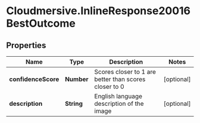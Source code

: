 # Cloudmersive.InlineResponse20016BestOutcome

## Properties
Name | Type | Description | Notes
------------ | ------------- | ------------- | -------------
**confidenceScore** | **Number** | Scores closer to 1 are better than scores closer to 0 | [optional] 
**description** | **String** | English language description of the image | [optional] 


